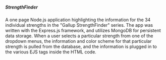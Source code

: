 ##### StrengthFinder

A one page Node.js application highlighting the information for the 34 individual strengths in the "Gallup StrengthFinder" series. The app was written with the Express.js framework, and utilizes MongoDB for persistent data storage. When a user selects a particular strength from one of the dropdown menus, the information and color scheme for that particular strength is pulled from the database, and the information is plugged in to the various EJS tags inside the HTML code.